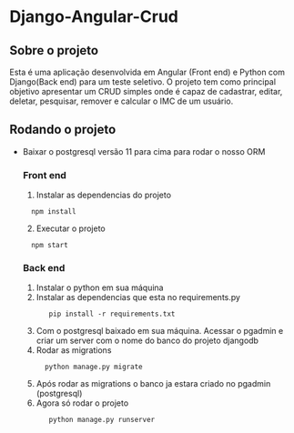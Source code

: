 # Django-Angular-Crud

## Sobre o projeto

Esta é uma aplicação desenvolvida em Angular (Front end) e Python com Django(Back end) para um teste seletivo. O projeto tem como principal objetivo apresentar um CRUD simples onde é capaz de cadastrar, editar, deletar, pesquisar, remover e calcular o IMC de um usuário. 

## Rodando o projeto
* Baixar o postgresql versão 11 para cima para rodar o nosso ORM

  ### Front end
  1. Instalar as dependencias do projeto
    ```
      npm install
    ```
  2. Executar o projeto
    ```
      npm start
    ```
  ### Back end
  1. Instalar o python em sua máquina
  2. Instalar as dependencias que esta no requirements.py
     ```
        pip install -r requirements.txt
      ```
  3. Com o postgresql baixado em sua máquina. Acessar o pgadmin e criar um server com o nome do banco do projeto djangodb
  4. Rodar as migrations
     ```
       python manage.py migrate
      ```
  5. Após rodar as migrations o banco ja estara criado no pgadmin (postgresql)
  6. Agora só rodar o projeto
     ```
        python manage.py runserver
    ```
